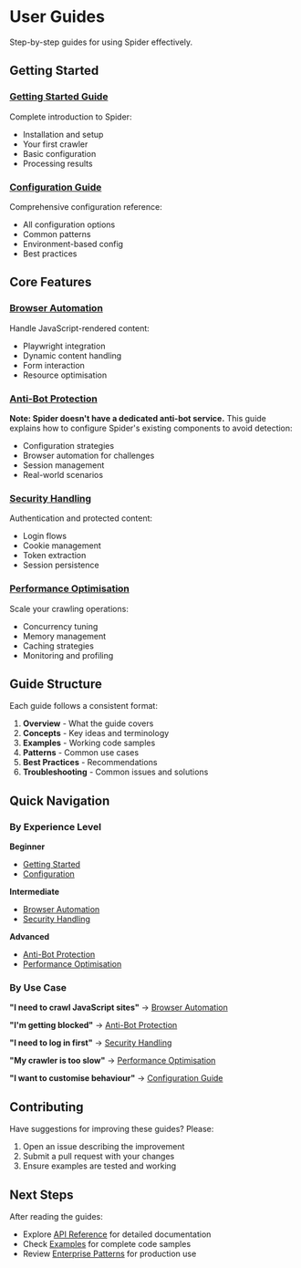 # User Guides

Step-by-step guides for using Spider effectively.

## Getting Started

### [Getting Started Guide](./getting-started.md)
Complete introduction to Spider:
- Installation and setup
- Your first crawler
- Basic configuration
- Processing results

### [Configuration Guide](./configuration.md)
Comprehensive configuration reference:
- All configuration options
- Common patterns
- Environment-based config
- Best practices

## Core Features

### [Browser Automation](./browser-automation.md)
Handle JavaScript-rendered content:
- Playwright integration
- Dynamic content handling
- Form interaction
- Resource optimisation

### [Anti-Bot Protection](./anti-bot.md)
**Note: Spider doesn't have a dedicated anti-bot service.** This guide explains how to configure Spider's existing components to avoid detection:
- Configuration strategies
- Browser automation for challenges
- Session management
- Real-world scenarios

### [Security Handling](./security.md)
Authentication and protected content:
- Login flows
- Cookie management
- Token extraction
- Session persistence

### [Performance Optimisation](./performance.md)
Scale your crawling operations:
- Concurrency tuning
- Memory management
- Caching strategies
- Monitoring and profiling

## Guide Structure

Each guide follows a consistent format:
1. **Overview** - What the guide covers
2. **Concepts** - Key ideas and terminology
3. **Examples** - Working code samples
4. **Patterns** - Common use cases
5. **Best Practices** - Recommendations
6. **Troubleshooting** - Common issues and solutions

## Quick Navigation

### By Experience Level

**Beginner**
- [Getting Started](./getting-started.md)
- [Configuration](./configuration.md)

**Intermediate**
- [Browser Automation](./browser-automation.md)
- [Security Handling](./security.md)

**Advanced**
- [Anti-Bot Protection](./anti-bot.md)
- [Performance Optimisation](./performance.md)

### By Use Case

**"I need to crawl JavaScript sites"**
→ [Browser Automation](./browser-automation.md)

**"I'm getting blocked"**
→ [Anti-Bot Protection](./anti-bot.md)

**"I need to log in first"**
→ [Security Handling](./security.md)

**"My crawler is too slow"**
→ [Performance Optimisation](./performance.md)

**"I want to customise behaviour"**
→ [Configuration Guide](./configuration.md)

## Contributing

Have suggestions for improving these guides? Please:
1. Open an issue describing the improvement
2. Submit a pull request with your changes
3. Ensure examples are tested and working

## Next Steps

After reading the guides:
- Explore [API Reference](../api/) for detailed documentation
- Check [Examples](../examples/) for complete code samples
- Review [Enterprise Patterns](../examples/enterprise-patterns.md) for production use